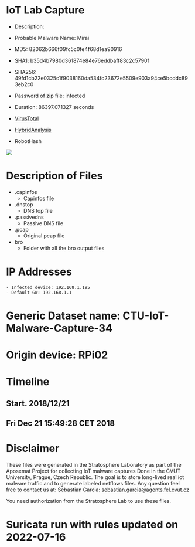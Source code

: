 # IoT Lab Capture
- Description: 
- Probable Malware Name: Mirai
- MD5: 82062b666f09fc5c0fe4f68d1ea90916 
- SHA1: b35d4b7980d361874e84e76eddbaff83c2c5790f 
- SHA256: 49fd1cb22e0325c1f9038160da534fc23672e5509e903a94ce5bcddc893eb2c0 
- Password of zip file: infected
- Duration: 86397.071327 seconds 

- [VirusTotal](https://www.virustotal.com/en/file/49fd1cb22e0325c1f9038160da534fc23672e5509e903a94ce5bcddc893eb2c0/analysis/)
- [HybridAnalysis](https://www.hybrid-analysis.com/sample/49fd1cb22e0325c1f9038160da534fc23672e5509e903a94ce5bcddc893eb2c0?environmentId=2)
- RobotHash

[![](https://robohash.org/82062b666f09fc5c0fe4f68d1ea90916)](https://robohash.org)

# Description of Files

- .capinfos
    - Capinfos file
- .dnstop
    - DNS top file
- .passivedns
    - Passive DNS file
- .pcap
    - Original pcap file
- bro
    - Folder with all the bro output files

# IP Addresses
    - Infected device: 192.168.1.195
    - Default GW: 192.168.1.1

# Generic Dataset name: CTU-IoT-Malware-Capture-34
# Origin device: RPi02

# Timeline

## Start. 2018/12/21
## Fri Dec 21 15:49:28 CET 2018

# Disclaimer 
These files were generated in the Stratosphere Laboratory as part of the Aposemat Project for collecting IoT malware captures Done in the CVUT University, Prague, Czech Republic.
The goal is to store long-lived real iot malware traffic and to generate labeled netflows files.
Any question feel free to contact us at:
Sebastian Garcia: sebastian.garcia@agents.fel.cvut.cz

You need authorization from the Stratosphere Lab to use these files.

# Suricata run with rules updated on 2022-07-16
